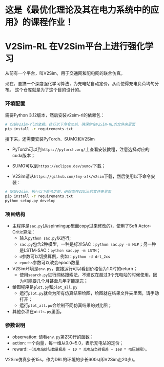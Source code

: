 # 这是《最优化理论及其在电力系统中的应用》的课程作业！

# V2Sim-RL 在V2Sim平台上进行强化学习

从前有一个平台，叫V2Sim，用于交通网和配电网的联合仿真。

现在，要搞一个深度强化学习算法，为充电站自动定价，从而使得充电负荷均匀分布。
这个仓库就是为了这个目的设计的。

### 环境配置
需要Python 3.12版本，然后安装v2sim-rl的依赖包：
```bash
# 安装v2sim-rl的依赖。执行以下命令之前，确保你在V2Sim-RL的文件夹里面
pip install -r requirements.txt
```

接下来，还需要安装PyTorch、SUMO和V2Sim

+ PyTorch可以到`https://pytorch.org/`上查看安装教程，注意选择对应的cuda版本；

+ SUMO可以到`https://eclipse.dev/sumo/`下载；

+ V2Sim请从`https://github.com/fmy-xfk/v2sim`下载，然后使用以下命令安装：

```bash
# 安装v2sim。执行以下命令之前，确保你在V2Sim的文件夹里面
pip install -r requirements.txt
python setup.py develop
```

### 项目结构
+ 主程序是`sac.py`(从spinningup里面copy过来修改的)，使用了Soft Actor-Critic算法：
  - 输入`python sac.py`以运行;
  - `sac.py`包含2种模型，一种是标准SAC：`python sac.py -m MLP`；另一种是LSTM-SAC：`python sac.py -m LSTM`；
  - `d`参数可以切换算例，例如：`python -d drl_2cs`
  - `epochs`参数可以改变epoch数量
+ V2Sim环境是`env.py`，直接运行可以看到价格恒为1.0时的return；
  - 使用`search.py`进行网格搜索法，不建议在超过3个充电站的时候使用，因为可能要几个月甚至几年才能跑完；
+ 绘图程序是`plot.py`和`plot_all.py`
  - 运行`plot.py`就会为所有仿真结果绘图，绘图就在结果文件夹里面，请手动打开；
  - 运行`plot_all.pu`会绘制不同仿真结果的对比图；
+ 其他杂项在`utils.py`里面。

### 参数说明
+ observation: 请看`env.py`第230行的函数；
+ action: 一个向量，每一维从0.0~5.0，表示充电站的定价；
+ reward: `-(充电站排队数量极差 + 10 * 充电站负荷极差 + 1e8 * 电压越限)`。

V2Sim仿真步长15s，作为DRL的环境的步长600s(即V2Sim走20步)。